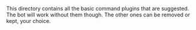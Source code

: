 This directory contains all the basic command plugins that are suggested. The bot will work without them though. The other ones can be removed or kept, your choice. 
